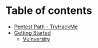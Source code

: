# Table of contents

* [Pentest Path - TryHackMe](README.md)
* [Getting Started](getting-started/README.md)
  * [Vulnversity](getting-started/vulnversity.md)
